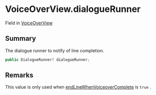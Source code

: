 # VoiceOverView.dialogueRunner

Field in [VoiceOverView](/docs/api/csharp/yarn.unity.voiceoverview.md)

## Summary


The dialogue runner to notify of line completion.


```csharp
public DialogueRunner? dialogueRunner;
```

## Remarks

This value is only used when  <a href="yarn.unity.voiceoverview.endlinewhenvoiceovercomplete.md">endLineWhenVoiceoverComplete</a>  is  <code>true</code> .

